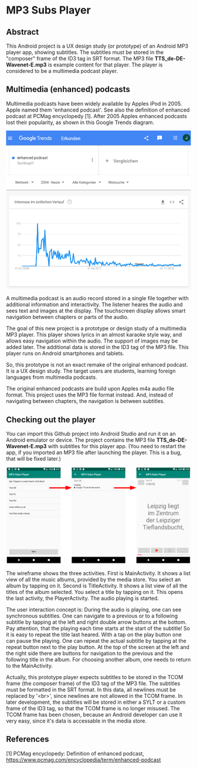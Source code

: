 # MP3 Subs Player

## Abstract
This Android project is a UX design study (or prototype) of an Android MP3 player app, showing subtitles. The subtitles must be stored in the "composer" frame of the ID3 tag in SRT format. The MP3 file __TTS_de-DE-Wavenet-E.mp3__ is example content for that player. The player is considered to be a multimedia podcast player.

## Multimedia (enhanced) podcasts
Multimedia podcasts have been widely available by Apples iPod in 2005. Apple named them 'enhanced podcast'. See also the definition of enhanced podcast at PCMag encyclopedy [1]. After 2005 Apples enhanced podcasts lost their popularity, as shown in this Google Trends diagram. 

![Google Treds of enhanced podcast](enhanced_podcast_trends.png)

A multimedia podcast is an audio record stored in a single file together with additional information and interactivity. The listener heares the audio and sees text and images at the display. The touchscreen display allows smart navigation between chapters or parts of the audio.

The goal of this new project is a prototype or design study of a multimedia MP3 player. This player shows lyrics in an almost karaoke style way, and allows easy navigation within the audio. The support of images may be added later. The additional data is stored in the ID3 tag of the MP3 file. This player runs on Android smartphones and tablets. 

So, this prototype is not an exact remake of the original enhanced podcast. It is a UX design study. The target users are students, learning foreign languages from multimedia podcasts.

The original enhanced podcasts are build upon Apples m4a audio file format. This project uses the MP3 file format instead. And, instead of navigating between chapters, the navigation is between subtitles.

## Checking out the player
You can import this Github project into Android Studio and run it on an Android emulator or device. The project contains the MP3 file __TTS_de-DE-Wavenet-E.mp3__ with subtitles for this player app. (You need to restart the app, if you imported an MP3 file after launching the player. This is a bug, that will be fixed later.)

![wireframe](wireframe.png)

The wireframe shows the three activities. First is MainActivity. It shows a list view of all the music albums, provided by the media store. You select an album by tapping on it. Second is TitleActivity. It shows a list view of all the titles of the album selected. You select a title by tapping on it. This opens the last activity, the PlayerActivity. The audio playing is started. 

The user interaction concept is: During the audio is playing, one can see synchronous subtitles. One can navigate to a previous or to a following subtitle by tapping at the left and right double arrow buttons at the bottom. Pay attention, that the playing each time starts at the start of the subtitle! So it is easy to repeat the title last heared. With a tap on the play button one can pause the playing. One can repeat the actual subtitle by tapping at the repeat button next to the play button. At the top of the screen at the left and the right side there are buttons for navigation to the previous and the following title in the album. For choosing another album, one needs to return to the MainActivity.

Actually, this prototype player expects subtitles to be stored in the TCOM frame (the composer frame) of the ID3 tag of the MP3 file. The subtitles must be formatted in the SRT format. In this data, all newlines must be replaced by '&lt;br&gt;', since newlines are not allowed in the TCOM frame. In later development, the subtitles will be stored in either a SYLT or a custom frame of the ID3 tag, so that the TCOM frame is no longer misused. The TCOM frame has been chosen, because an Android developer can use it very easy, since it's data is accessable in the media store.

## References

[1]	PCMag encyclopedy: Definition of enhanced podcast,
https://www.pcmag.com/encyclopedia/term/enhanced-podcast 

